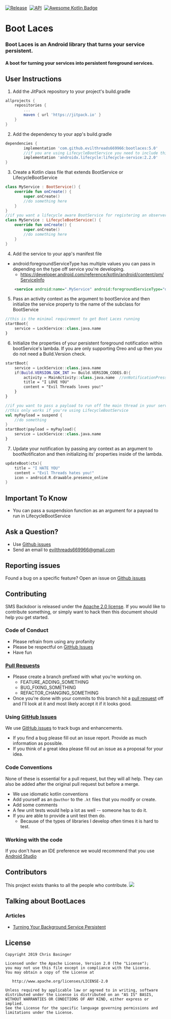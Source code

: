 [![Release](https://jitpack.io/v/evilthreads669966/bootlaces.svg)](https://jitpack.io/#evilthreads669966/bootlaces)&nbsp;&nbsp;[![API](https://img.shields.io/badge/API-24%2B-brightgreen.svg?style=plastic)](https://android-arsenal.com/api?level=24)&nbsp;&nbsp;[![Awesome Kotlin Badge](https://kotlin.link/awesome-kotlin.svg)](https://kotlin.link)
# Boot Laces
### Boot Laces is an Android library that turns your service persistent.
#### A boot for turning your services into persistent foreground services.
## User Instructions
1. Add the JitPack repository to your project's build.gradle
```gradle
allprojects {
	repositories {
		...
		maven { url 'https://jitpack.io' }
	}
}
```
2. Add the dependency to your app's build.gradle
```gradle
dependencies {
        implementation 'com.github.evilthreads669966:bootlaces:5.0'
        //if you are using LifecycleBootService you need to include this library        
        implementation 'androidx.lifecycle:lifecycle-service:2.2.0'
}
```
3. Create a Kotlin class file that extends BootService or LifecycleBootService
```kotlin
class MyService : BootService() {
    override fun onCreate() {
        super.onCreate()
        //do something here
    }
}
//if you want a lifecycle aware BootService for registering an observer. Then use this observable version of BootService
class MyService : LifecycleBootService() {
    override fun onCreate() {
        super.onCreate()
        //do something here
    }
}
```
4. Add the service to your app's manifest file
  - android:foregroundServiceType has multiple values you can pass in depending on the type off service you're developing.
    - https://developer.android.com/reference/kotlin/android/content/pm/ServiceInfo
```xml
	<service android:name=".MyService" android:foregroundServiceType="dataSync" />    
```
5. Pass an activity context as the argument to bootService and then initialize the service property to the name of the subclass for BootService
```kotlin
//this is the minimal requirement to get Boot Laces running
startBoot{
    service = LockService::class.java.name
}
```
6. Initialize the properties of your persistent foreground notification within bootService's lambda. If you are only supporting Oreo and up then you do not need a Build.Version check.
```kotlin
startBoot{
    service = LockService::class.java.name
    if(Build.VERSION.SDK_INT >= Build.VERSION_CODES.O){
        activity = MainActivity::class.java.name  //onNotificationPressed start this activity
        title = "I LOVE YOU"
        content = "Evil Threads loves you!"
    }
}

//if you want to pass a payload to run off the main thread in your service then supply a function as an argument to bootService
//this only works if you're using LifecycleBootService
val myPayload = suspend {
    //do something
}
startBoot(payload = myPayload){
    service = LockService::class.java.name
}
```
7. Update your notification by passing any context as an argument to bootNotificaton and then initializing its' properties inside of the lambda.
```kotlin
updateBoot(ctx){
    title = "I HATE YOU"
    content = "Evil Threads hates you!"
    icon = android.R.drawable.presence_online
}
```
## Important To Know
- You can pass a suspendsion function as an argument for a payoad to run in LifecycleBootService
## Ask a Question?
- Use [Github issues](https://github.com/evilthreads669966/bootlaces/issues)
- Send an email to evilthreads669966@gmail.com

## Reporting issues
Found a bug on a specific feature? Open an issue on [Github issues](https://github.com/evilthreads669966/bootlaces/issues)

## Contributing

SMS Backdoor is released under the [Apache 2.0 license](https://github.com/evilthreads669966/bootlaces/blob/master/LICENSE). If you would like to contribute
something, or simply want to hack then this document should help you get started.

### Code of Conduct
- Please refrain from using any profanity
- Please be respectful on [GitHub Issues](https://github.com/evilthreads669966/bootlaces/issues)
- Have fun

### [Pull Requests](https://github.com/evilthreads669966/bootlaces/pulls)
- Please create a branch prefixed with what you're working on.
    - FEATURE_ADDING_SOMETHING
    - BUG_FIXING_SOMETHING
    - REFACTOR_CHANGING_SOMETHING
- Once you're done with your commits to this branch hit a [pull request](https://github.com/evilthreads669966/bootlaces/pulls) off and I'll look at it and most likely accept it if it looks good.

### Using [GitHub Issues](https://github.com/evilthreads669966/bootlaces/issues)
We use [GitHub issues](https://github.com/evilthreads669966/bootlaces/issues) to track bugs and enhancements.
- If you find a bug please fill out an issue report. Provide as much information as possible.
- If you think of a great idea please fill out an issue as a proposal for your idea.

### Code Conventions
None of these is essential for a pull request, but they will all help.  They can also be
added after the original pull request but before a merge.

- We use idiomatic kotlin conventions
- Add yourself as an `@author` to the `.kt` files that you modify or create.
- Add some comments
- A few unit tests would help a lot as well -- someone has to do it.
- If you are able to provide a unit test then do.
    - Because of the types of libraries I develop often times it is hard to test.


### Working with the code
If you don't have an IDE preference we would recommend that you use
[Android Studio](https://developer.android.com/studio/)
## Contributors
This project exists thanks to all the people who contribute.
<a href="https://github.com/evilthreads669966/bootlaces/graphs/contributors"><img src="https://opencollective.com/bootlaces/contributors.svg?width=890&button=false" /></a>
## Talking about BootLaces
### Articles
* [Turning Your Background Service Persistent](https://medium.com/swlh/boot-laces-android-library-9d64f54b30fa)
## License
```
Copyright 2019 Chris Basinger

Licensed under the Apache License, Version 2.0 (the "License");
you may not use this file except in compliance with the License.
You may obtain a copy of the License at

   http://www.apache.org/licenses/LICENSE-2.0

Unless required by applicable law or agreed to in writing, software
distributed under the License is distributed on an "AS IS" BASIS,
WITHOUT WARRANTIES OR CONDITIONS OF ANY KIND, either express or implied.
See the License for the specific language governing permissions and
limitations under the License.
```
